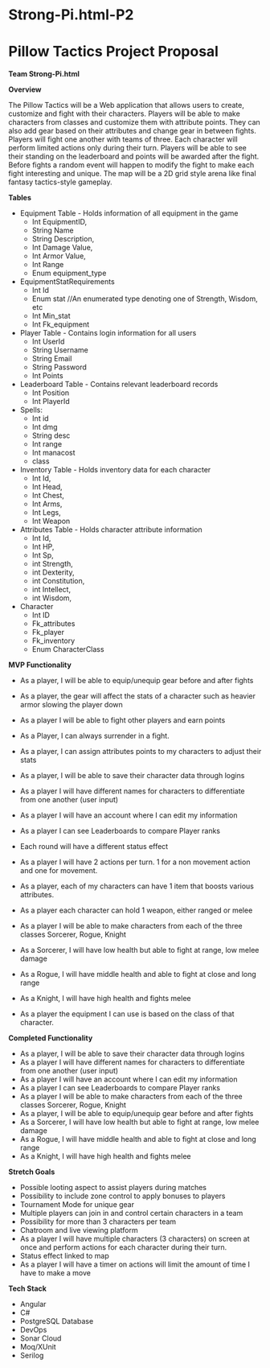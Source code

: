 # Strong-Pi.html-P2
# **Pillow Tactics Project Proposal**

**Team Strong-Pi.html**

**Overview**

The Pillow Tactics will be a Web application that allows users to create, customize and fight with their characters. Players will be able to make characters from classes and customize them with attribute points. They can also add gear based on their attributes and change gear in between fights. Players will fight one another with teams of three. Each character will perform limited actions only during their turn. Players will be able to see their standing on the leaderboard and points will be awarded after the fight. Before fights a random event will happen to modify the fight to make each fight interesting and unique. The map will be a 2D grid style arena like final fantasy tactics-style gameplay.

**Tables**

- Equipment Table - Holds information of all equipment in the game
  - Int EquipmentID,
  - String Name
  - String Description,
  - Int Damage Value,
  - Int Armor Value,
  - Int Range
  - Enum equipment\_type
- EquipmentStatRequirements
  - Int Id
  - Enum stat //An enumerated type denoting one of Strength, Wisdom, etc
  - Int Min\_stat
  - Int Fk\_equipment
- Player Table - Contains login information for all users
  - Int UserId
  - String Username
  - String Email
  - String Password
  - Int Points
- Leaderboard Table - Contains relevant leaderboard records
  - Int Position
  - Int PlayerId
- Spells:
  - Int id
  - Int dmg
  - String desc
  - Int range
  - Int manacost
  - class
- Inventory Table - Holds inventory data for each character
  - Int Id,
  - Int Head,
  - Int Chest,
  - Int Arms,
  - Int Legs,
  - Int Weapon
- Attributes Table - Holds character attribute information
  - Int Id,
  - Int HP,
  - Int Sp,
  - int Strength,
  - int Dexterity,
  - int Constitution,
  - int Intellect,
  - int Wisdom,
- Character
  - Int ID
  - Fk\_attributes
  - Fk\_player
  - Fk\_inventory
  - Enum CharacterClass

**MVP Functionality**

- As a player, I will be able to equip/unequip gear before and after fights
- As a player, the gear will affect the stats of a character such as heavier armor slowing the player down
- As a player I will be able to fight other players and earn points
- As a Player, I can always surrender in a fight.
- As a player, I can assign attributes points to my characters to adjust their stats
- As a player, I will be able to save their character data through logins
- As a player I will have different names for characters to differentiate from one another (user input)
- As a player I will have an account where I can edit my information


- As a player I can see Leaderboards to compare Player ranks
- Each round will have a different status effect
- As a player I will have 2 actions per turn. 1 for a non movement action and one for movement.
- As a player, each of my characters can have 1 item that boosts various attributes.
- As a player each character can hold 1 weapon, either ranged or melee
- As a player I will be able to make characters from each of the three classes Sorcerer, Rogue, Knight
- As a Sorcerer, I will have low health but able to fight at range, low melee damage
- As a Rogue, I will have middle health and able to fight at close and long range
- As a Knight, I will have high health and fights melee
- As a player the equipment I can use is based on the class of that character.

**Completed Functionality**

- As a player, I will be able to save their character data through logins
- As a player I will have different names for characters to differentiate from one another (user input)
- As a player I will have an account where I can edit my information
- As a player I can see Leaderboards to compare Player ranks
- As a player I will be able to make characters from each of the three classes Sorcerer, Rogue, Knight
- As a player, I will be able to equip/unequip gear before and after fights
- As a Sorcerer, I will have low health but able to fight at range, low melee damage
- As a Rogue, I will have middle health and able to fight at close and long range
- As a Knight, I will have high health and fights melee

**Stretch Goals**

- Possible looting aspect to assist players during matches
- Possibility to include zone control to apply bonuses to players
- Tournament Mode for unique gear
- Multiple players can join in and control certain characters in a team
- Possibility for more than 3 characters per team
- Chatroom and live viewing platform
- As a player I will have multiple characters (3 characters) on screen at once and perform actions for each character during their turn.
- Status effect linked to map
- As a player I will have a timer on actions will limit the amount of time I have to make a move

**Tech Stack**

- Angular
- C#
- PostgreSQL Database
- DevOps
- Sonar Cloud
- Moq/XUnit
- Serilog
